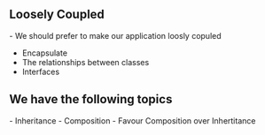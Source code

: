 ﻿<h2>Loosely Coupled</h2>
- We should prefer to make our application loosly copuled

- Encapsulate
- The relationships between classes
- Interfaces

<h2>We have the following topics</h2>
- Inheritance
- Composition
- Favour Composition over Inhertitance